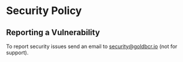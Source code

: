 # Security Policy

## Reporting a Vulnerability

To report security issues send an email to security@goldbcr.io (not for support).
